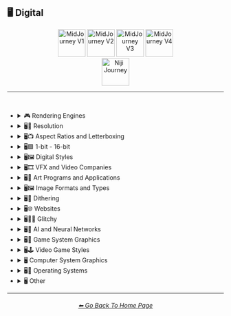 <h2>🖥 Digital</h2>

<div align="center">

[<img src="/Images/Repo_Parts/Buttons/Version_Buttons/button_version_V1_inactive.webp?raw=true" alt="MidJourney V1" height="64" />](/Pages/MJ_V1/Style_Pages/Sphere/Digital.md)
[<img src="/Images/Repo_Parts/Buttons/Version_Buttons/button_version_V2_inactive.webp?raw=true" alt="MidJourney V2" height="64" />](/Pages/MJ_V2/Style_Pages/Sphere/Digital.md)
[<img src="/Images/Repo_Parts/Buttons/Version_Buttons/button_version_V3_inactive.webp?raw=true" alt="MidJourney V3" height="64" />](/Pages/MJ_V3/Style_Pages/Just_The_Style/Digital.md)
[<img src="/Images/Repo_Parts/Buttons/Version_Buttons/button_version_V4_active.webp?raw=true" alt="MidJourney V4" height="64" />](/Pages/MJ_V4/Style_Pages/Just_The_Style/Digital.md)
<br>
[<img src="/Images/Repo_Parts/Buttons/Version_Buttons/button_version_niji_inactive_full.webp?raw=true" alt="Niji Journey" height="64" />](/Pages/Niji_Journey/Style_Pages/Digital.md)


</div>

<hr>
<br>


- <details><summary>🎮 Rendering Engines</summary><p><div align="center">

	| Rendering Engine |
	| :-: |
	| <img src="/Images/MJ_V4/V4_Alpha_3.5/Midjourney_Styles/Rendering_Engine.png?raw=true" width="256" /> |
	
	<br>

	| Octane | Cinema4D | C4D |
	| :-: | :-: | :-: |
	| <img src="/Images/MJ_V4/V4_Alpha_3.5/Midjourney_Styles/Octane.png?raw=true" width="256" /> | <img src="/Images/MJ_V4/V4_Alpha_3.5/Midjourney_Styles/Cinema4D.png?raw=true" width="256" /> | <img src="/Images/MJ_V4/V4_Alpha_3.5/Midjourney_Styles/C4D.png?raw=true" width="256" /> |
	
	<br>
	
	| Unreal Engine | Unity Engine |
	| :-: | :-: |
	| <img src="/Images/MJ_V4/V4_Alpha_3.5/Midjourney_Styles/Unreal_Engine.png?raw=true" width="256" /> | <img src="/Images/MJ_V4/V4_Alpha_3.5/Midjourney_Styles/Unity_Engine.png?raw=true" width="256" /> |
	
	<br>
	
	| Rendered in Houdini | Houdini-Render | Redshift Render |
	| :-: | :-: | :-: |
	| <img src="/Images/MJ_V4/V4_Alpha_3.5/Midjourney_Styles/Rendered_in_Houdini.png?raw=true" width="256" /> | <img src="/Images/MJ_V4/V4_Alpha_3.5/Midjourney_Styles/Houdini-Render.png?raw=true" width="256" /> | <img src="/Images/MJ_V4/V4_Alpha_3.5/Midjourney_Styles/Redshift_Render.png?raw=true" width="256" /> |

	<br>
	
	| Blender Render | Cycles Render | OptiX-Render |
	| :-: | :-: | :-: |
	| <img src="/Images/MJ_V4/V4_Alpha_3.5/Midjourney_Styles/Blender_Render.png?raw=true" width="256" /> | <img src="/Images/MJ_V4/V4_Alpha_3.5/Midjourney_Styles/Cycles_Render.png?raw=true" width="256" /> | <img src="/Images/MJ_V4/V4_Alpha_3.5/Midjourney_Styles/OptiX-Render.png?raw=true" width="256" /> |

	<br>
	
	| Povray | Vray | CryEngine |
	| :-: | :-: | :-: |
	| <img src="/Images/MJ_V4/V4_Alpha_3.5/Midjourney_Styles/Povray.png?raw=true" width="256" /> | <img src="/Images/MJ_V4/V4_Alpha_3.5/Midjourney_Styles/Vray.png?raw=true" width="256" /> | <img src="/Images/MJ_V4/V4_Alpha_3.5/Midjourney_Styles/CryEngine.png?raw=true" width="256" /> | 
	
	<br>
	
	| LuxCoreRender | Silicon Render |
	| :-: | :-: |
	| <img src="/Images/MJ_V4/V4_Alpha_3.5/Midjourney_Styles/LuxCoreRender.png?raw=true" width="256" /> | <img src="/Images/MJ_V4/V4_Alpha_3.5/Midjourney_Styles/Silicon_Render.png?raw=true" width="256" /> |

	<br>

	| MentalRay-Render | Raylectron |
	| :-: | :-: |
	| <img src="/Images/MJ_V4/V4_Alpha_3.5/Midjourney_Styles/MentalRay-Render.png?raw=true" width="256" /> | <img src="/Images/MJ_V4/V4_Alpha_3.5/Midjourney_Styles/Raylectron.png?raw=true" width="256" /> |

	<br>
	
	| Infini-D-Render | Zbrush | Sketchfab |
	| :-: | :-: | :-: |
	| <img src="/Images/MJ_V4/V4_Alpha_3.5/Midjourney_Styles/Infini-D-Render.png?raw=true" width="256" /> | <img src="/Images/MJ_V4/V4_Alpha_3.5/Midjourney_Styles/Zbrush.png?raw=true" width="256" /> | <img src="/Images/MJ_V4/V4_Alpha_3.5/Midjourney_Styles/Sketchfab.png?raw=true" width="256" /> |
	
	<br>
	
	| OpenGL | DirectX |
	| :-: | :-: |
	| <img src="/Images/MJ_V4/V4_Alpha_3.5/Midjourney_Styles/OpenGL.png?raw=true" width="256" /> | <img src="/Images/MJ_V4/V4_Alpha_3.5/Midjourney_Styles/DirectX.png?raw=true" width="256" /> |

	<br>
	
	| Autodesk 3ds Max | SketchUp | Terragen |
	| :-: | :-: | :-: |
	| <img src="/Images/MJ_V4/V4_Alpha_3.5/Midjourney_Styles/Autodesk_3ds_Max.png?raw=true" width="256" /> | <img src="/Images/MJ_V4/V4_Alpha_3.5/Midjourney_Styles/SketchUp.png?raw=true" width="256" /> | <img src="/Images/MJ_V4/V4_Alpha_3.5/Midjourney_Styles/Terragen.png?raw=true" width="256" /> |

	<br>
	
	| Arnold Render |
	| :-: |
	| <img src="/Images/MJ_V4/V4_Alpha_3.5/Midjourney_Styles/Arnold_Render.png?raw=true" width="256" /> |

  </div></p></details>


- <details><summary>🖥📐 Resolution</summary><p><div align="center">

	| 4k | 8k | 16k |
	| :-: | :-: | :-: |
	| <img src="/Images/MJ_V4/V4_Alpha_3.5/Midjourney_Styles/4k.png?raw=true" width="256" /> | <img src="/Images/MJ_V4/V4_Alpha_3.5/Midjourney_Styles/8k.png?raw=true" width="256" /> | <img src="/Images/MJ_V4/V4_Alpha_3.5/Midjourney_Styles/16k.png?raw=true" width="256" /> |
	
	<br>
	
	| 32k | Super-Resolution |
	| :-: | :-: |
	|  <img src="/Images/MJ_V4/V4_Alpha_3.5/Midjourney_Styles/32k.png?raw=true" width="256" />	| <img src="/Images/MJ_V4/V4_Alpha_3.5/Midjourney_Styles/Super-Resolution.png?raw=true" width="256" /> |
	
	<br>

	| UHD | Ultra-HD |
	| :-: | :-: |
	| <img src="/Images/MJ_V4/V4_Alpha_3.5/Midjourney_Styles/UHD.png?raw=true" width="256" /> | <img src="/Images/MJ_V4/V4_Alpha_3.5/Midjourney_Styles/Ultra-HD.png?raw=true" width="256" /> |

	<br>
	
	| HD | Full-HD |
	| :-: | :-: |
	| <img src="/Images/MJ_V4/V4_Alpha_3.5/Midjourney_Styles/HD.png?raw=true" width="256" /> | <img src="/Images/MJ_V4/V4_Alpha_3.5/Midjourney_Styles/Full-HD.png?raw=true" width="256" /> |

	<br>

	| 144p | 240p | 480p |
	| :-: | :-: | :-: |
	| <img src="/Images/MJ_V4/V4_Alpha_3.5/Midjourney_Styles/144p.png?raw=true" width="256" /> | <img src="/Images/MJ_V4/V4_Alpha_3.5/Midjourney_Styles/240p.png?raw=true" width="256" /> | <img src="/Images/MJ_V4/V4_Alpha_3.5/Midjourney_Styles/480p.png?raw=true" width="256" /> |

	<br>

	| 720p | 1080p |
	| :-: | :-: |
	| <img src="/Images/MJ_V4/V4_Alpha_3.5/Midjourney_Styles/720p.png?raw=true" width="256" /> | <img src="/Images/MJ_V4/V4_Alpha_3.5/Midjourney_Styles/1080p.png?raw=true" width="256" /> |

	</div></p></details>



- <details><summary>🖥📺 Aspect Ratios and Letterboxing</summary><p><div align="center">

	| Fullscreen | Widescreen | Anamorphic Widescreen |
	| :-: | :-: | :-: |
	| <img src="/Images/MJ_V4/V4_Alpha_3.5/Midjourney_Styles/Fullscreen.png?raw=true" width="256" /> | <img src="/Images/MJ_V4/V4_Alpha_3.5/Midjourney_Styles/Widescreen.png?raw=true" width="256" /> | <img src="/Images/MJ_V4/V4_Alpha_3.5/Midjourney_Styles/Anamorphic_Widescreen.png?raw=true" width="256" /> |

	| Pillarbox | Letterboxing | Windowbox |
	| :-: | :-: | :-: |
	| <img src="/Images/MJ_V4/V4_Alpha_3.5/Midjourney_Styles/Pillarbox.png?raw=true" width="256" /> | <img src="/Images/MJ_V4/V4_Alpha_3.5/Midjourney_Styles/Letterboxing.png?raw=true" width="256" /> | <img src="/Images/MJ_V4/V4_Alpha_3.5/Midjourney_Styles/Windowbox.png?raw=true" width="256" /> |

	</div></p></details>


- <details><summary>🖥🟩 1-bit - 16-bit</summary><p><div align="center">

	| 1-bit | 2-bit | 3-bit |
	| :-: | :-: | :-: |
	| <img src="/Images/MJ_V4/V4_Alpha_3.5/Midjourney_Styles/1-bit.png?raw=true" width="256" /> | <img src="/Images/MJ_V4/V4_Alpha_3.5/Midjourney_Styles/2-bit.png?raw=true" width="256" /> | <img src="/Images/MJ_V4/V4_Alpha_3.5/Midjourney_Styles/3-bit.png?raw=true" width="256" /> | 
	
	<br>
	
	| 4-bit | 4-bit RGB | 6-bit |
	| :-: | :-: | :-: |
	| <img src="/Images/MJ_V4/V4_Alpha_3.5/Midjourney_Styles/4-bit.png?raw=true" width="256" /> | <img src="/Images/MJ_V4/V4_Alpha_3.5/Midjourney_Styles/4-bit_RGB.png?raw=true" width="256" /> | <img src="/Images/MJ_V4/V4_Alpha_3.5/Midjourney_Styles/6-bit.png?raw=true" width="256" /> |
	
	<br>
	
	| 8-bit | 8-bit RGB |
	| :-: | :-: |
	| <img src="/Images/MJ_V4/V4_Alpha_3.5/Midjourney_Styles/8-bit.png?raw=true" width="256" /> | <img src="/Images/MJ_V4/V4_Alpha_3.5/Midjourney_Styles/8-bit_RGB.png?raw=true" width="256" /> |
	
	<br>
	
	| 12-bit | 12-bit RGB |
	| :-: | :-: |
	| <img src="/Images/MJ_V4/V4_Alpha_3.5/Midjourney_Styles/12-bit.png?raw=true" width="256" /> | <img src="/Images/MJ_V4/V4_Alpha_3.5/Midjourney_Styles/12-bit_RGB.png?raw=true" width="256" /> |

	<br>
	
	| 16-bit | 16-bit RGB |
	| :-: | :-: |
	| <img src="/Images/MJ_V4/V4_Alpha_3.5/Midjourney_Styles/16-bit.png?raw=true" width="256" /> | <img src="/Images/MJ_V4/V4_Alpha_3.5/Midjourney_Styles/16-bit_RGB.png?raw=true" width="256" /> |

	</div></p></details>


- <details><summary>🖥🖼 Digital Styles</summary><p><div align="center">

	| AR | VR | HQ |
	| :-: | :-: | :-: |
	| <img src="/Images/MJ_V4/V4_Alpha_3.5/Midjourney_Styles/AR.png?raw=true" width="256" /> | <img src="/Images/MJ_V4/V4_Alpha_3.5/Midjourney_Styles/VR.png?raw=true" width="256" /> | <img src="/Images/MJ_V4/V4_Alpha_3.5/Midjourney_Styles/HQ.png?raw=true" width="256" /> |

	<br>
	
    | Virtualcore | Technocore |
    | :-: | :-: |
    | <img src="/Images/MJ_V4/V4_Alpha_3.5/Midjourney_Styles/Virtualcore.png?raw=true" width="256" /> | <img src="/Images/MJ_V4/V4_Alpha_3.5/Midjourney_Styles/Technocore.png?raw=true" width="256" /> |

    <br>

    | Cyberspace | Cyberdelic |
    | :-: | :-: |
    | <img src="/Images/MJ_V4/V4_Alpha_3.5/Midjourney_Styles/Cyberspace.png?raw=true" width="256" /> | <img src="/Images/MJ_V4/V4_Alpha_3.5/Midjourney_Styles/Cyberdelic.png?raw=true" width="256" /> |

    <br>

	| Cyberprep | Cybernoir | Cybernetics |
	| :-: | :-: | :-: |
	| <img src="/Images/MJ_V4/V4_Alpha_3.5/Midjourney_Styles/Cyberprep.png?raw=true" width="256" /> | <img src="/Images/MJ_V4/V4_Alpha_3.5/Midjourney_Styles/Cybernoir.png?raw=true" width="256" /> | <img src="/Images/MJ_V4/V4_Alpha_3.5/Midjourney_Styles/Cybernetics.png?raw=true" width="256" /> |

	<br>

	| Hexatron | Trillwave |
	| :-: | :-: |
	| <img src="/Images/MJ_V4/V4_Alpha_3.5/Midjourney_Styles/Hexatron.png?raw=true" width="256" /> | <img src="/Images/MJ_V4/V4_Alpha_3.5/Midjourney_Styles/Trillwave.png?raw=true" width="256" /> |


	<br>

    | Analog | Analogpunk |
    | :-: | :-: |
    | <img src="/Images/MJ_V4/V4_Alpha_3.5/Midjourney_Styles/Analog.png?raw=true" width="256" /> | <img src="/Images/MJ_V4/V4_Alpha_3.5/Midjourney_Styles/Analogpunk.png?raw=true" width="256" /> |

    <br>

    | Digital | Digitalpunk |
    | :-: | :-: |
    | <img src="/Images/MJ_V4/V4_Alpha_3.5/Midjourney_Styles/Digital.png?raw=true" width="256" /> | <img src="/Images/MJ_V4/V4_Alpha_3.5/Midjourney_Styles/Digitalpunk.png?raw=true" width="256" /> |

    <br>

	| Cyber Minimalism | Frutiger Aero | Abstract Tech |
	| :-: | :-: | :-: |
	| <img src="/Images/MJ_V4/V4_Alpha_3.5/Midjourney_Styles/Cyber_Minimalism.png?raw=true" width="256" /> | <img src="/Images/MJ_V4/V4_Alpha_3.5/Midjourney_Styles/Frutiger_Aero.png?raw=true" width="256" /> | <img src="/Images/MJ_V4/V4_Alpha_3.5/Midjourney_Styles/Abstract_Tech.png?raw=true" width="256" /> |

	<br>

    | Emulated | Pixelscape |
    | :-: | :-: |
    | <img src="/Images/MJ_V4/V4_Alpha_3.5/Midjourney_Styles/Pixelscape.png?raw=true" width="256" /> | <img src="/Images/MJ_V4/V4_Alpha_3.5/Midjourney_Styles/Emulated.png?raw=true" width="256" /> |

	<br>

	| Memecore | Old Memecore |
	| :-: | :-: |
	| <img src="/Images/MJ_V4/V4_Alpha_3.5/Midjourney_Styles/Memecore.png?raw=true" width="256" /> | <img src="/Images/MJ_V4/V4_Alpha_3.5/Midjourney_Styles/Old_Memecore.png?raw=true" width="256" /> |

	<br>

	| Old Web |
	| :-: |
	| <img src="/Images/MJ_V4/V4_Alpha_3.5/Midjourney_Styles/Old_Web.png?raw=true" width="256" /> |

	<br>
	
	| Algorithmic |
	| :-: |
	| <img src="/Images/MJ_V4/V4_Alpha_3.5/Midjourney_Styles/Algorithmic.png?raw=true" width="256" /> |

  </div></p></details>
 


- <details><summary>🖥🎞 VFX and Video Companies</summary><p><div align="center">

	| Disney | Pixar | Dreamworks |
    | :-: | :-: | :-: |
    | <img src="/Images/MJ_V4/V4_Alpha_3.5/Midjourney_Styles/Disney.png?raw=true" width="256" /> | <img src="/Images/MJ_V4/V4_Alpha_3.5/Midjourney_Styles/Pixar.png?raw=true" width="256" /> | <img src="/Images/MJ_V4/V4_Alpha_3.5/Midjourney_Styles/Dreamworks.png?raw=true" width="256" /> |

    | IMAX | Imageworks | Framestore |
    | :-: | :-: | :-: |
    | <img src="/Images/MJ_V4/V4_Alpha_3.5/Midjourney_Styles/IMAX.png?raw=true" width="256" /> | <img src="/Images/MJ_V4/V4_Alpha_3.5/Midjourney_Styles/Imageworks.png?raw=true" width="256" /> | <img src="/Images/MJ_V4/V4_Alpha_3.5/Midjourney_Styles/Framestore.png?raw=true" width="256" /> |

    | Pixomondo | Luma Pictures | Criterion Collection |
    | :-: | :-: | :-: |
    | <img src="/Images/MJ_V4/V4_Alpha_3.5/Midjourney_Styles/Pixomondo.png?raw=true" width="256" /> | <img src="/Images/MJ_V4/V4_Alpha_3.5/Midjourney_Styles/Luma_Pictures.png?raw=true" width="256" /> | <img src="/Images/MJ_V4/V4_Alpha_3.5/Midjourney_Styles/Criterion_Collection.png?raw=true" width="256" /> |

  </div></p></details>



- <details><summary>🖥🎨 Art Programs and Applications</summary><p><div align="center">

	| Program | App | Application |
	| :-: | :-: | :-: |
	| <img src="/Images/MJ_V4/V4_Alpha_3.5/Midjourney_Styles/Program.png?raw=true" width="256" /> | <img src="/Images/MJ_V4/V4_Alpha_3.5/Midjourney_Styles/App.png?raw=true" width="256" /> | <img src="/Images/MJ_V4/V4_Alpha_3.5/Midjourney_Styles/Application.png?raw=true" width="256" /> |
	
	<br>

	| Microsoft Paint | MSPaint | Drawn in Kid Pix |
	| :-: | :-: | :-: |
	| <img src="/Images/MJ_V4/V4_Alpha_3.5/Midjourney_Styles/Microsoft_Paint.png?raw=true" width="256" /> | <img src="/Images/MJ_V4/V4_Alpha_3.5/Midjourney_Styles/MSPaint.png?raw=true" width="256" /> | <img src="/Images/MJ_V4/V4_Alpha_3.5/Midjourney_Styles/Drawn_in_Kid_Pix.png?raw=true" width="256" /> |
	
	<br>
	
	| Photoshop | Adobe Lightroom | Drawn in Illustrator |
	| :-: | :-: | :-: |
	| <img src="/Images/MJ_V4/V4_Alpha_3.5/Midjourney_Styles/Photoshop.png?raw=true" width="256" /> | <img src="/Images/MJ_V4/V4_Alpha_3.5/Midjourney_Styles/Adobe_Lightroom.png?raw=true" width="256" /> | <img src="/Images/MJ_V4/V4_Alpha_3.5/Midjourney_Styles/Drawn_in_Illustrator.png?raw=true" width="256" /> |

	<br>

	| Adobe Premier | After Effects |
	| :-: | :-: |
	| <img src="/Images/MJ_V4/V4_Alpha_3.5/Midjourney_Styles/Adobe_Premier.png?raw=true" width="256" /> | <img src="/Images/MJ_V4/V4_Alpha_3.5/Midjourney_Styles/After_Effects.png?raw=true" width="256" /> |

	<br>

    | Adobe Flash | Shockwave Flashplayer |
    | :-: | :-: |
    | <img src="/Images/MJ_V4/V4_Alpha_3.5/Midjourney_Styles/Adobe_Flash.png?raw=true" width="256" /> | <img src="/Images/MJ_V4/V4_Alpha_3.5/Midjourney_Styles/Shockwave_Flashplayer.png?raw=true" width="256" /> |

	<br>

	| Drawn in Paint.NET | Drawn in GIMP | Drawn in Photo-Paint-X5 |
    | :-: | :-: | :-: |
    | <img src="/Images/MJ_V4/V4_Alpha_3.5/Midjourney_Styles/Drawn_in_Paint.NET.png?raw=true" width="256" /> | <img src="/Images/MJ_V4/V4_Alpha_3.5/Midjourney_Styles/Drawn_in_GIMP.png?raw=true" width="256" /> | <img src="/Images/MJ_V4/V4_Alpha_3.5/Midjourney_Styles/Drawn_in_Photo-Paint-X5.png?raw=true" width="256" /> |

	<br>

	| Drawn in Aseprite | Drawn in Pyxel Edit |
    | :-: | :-: |
    | <img src="/Images/MJ_V4/V4_Alpha_3.5/Midjourney_Styles/Drawn_in_Aseprite.png?raw=true" width="256" /> | <img src="/Images/MJ_V4/V4_Alpha_3.5/Midjourney_Styles/Drawn_in_Pyxel_Edit.png?raw=true" width="256" /> |

  </div></p></details>



- <details><summary>🖥🖼 Image Formats and Types</summary><p><div align="center">

	| Graphic | Graphics |
	| :-: | :-: |
	| <img src="/Images/MJ_V4/V4_Alpha_3.5/Midjourney_Styles/Graphic.png?raw=true" width="256" /> | <img src="/Images/MJ_V4/V4_Alpha_3.5/Midjourney_Styles/Graphics.png?raw=true" width="256" /> |
	
	<br>
	
	| Picture | Image |
	| :-: | :-: |
	| <img src="/Images/MJ_V4/V4_Alpha_3.5/Midjourney_Styles/Picture.png?raw=true" width="256" /> | <img src="/Images/MJ_V4/V4_Alpha_3.5/Midjourney_Styles/Image.png?raw=true" width="256" /> |
	
	<br>

	| Raster | Vector Graphics |
	| :-: | :-: |
	| <img src="/Images/MJ_V4/V4_Alpha_3.5/Midjourney_Styles/Raster.png?raw=true" width="256" /> | <img src="/Images/MJ_V4/V4_Alpha_3.5/Midjourney_Styles/Vector_Graphics.png?raw=true" width="256" /> |
	
	<br>
	
	| Bitmap | Jpeg | Icon |
	| :-: | :-: | :-: |
	| <img src="/Images/MJ_V4/V4_Alpha_3.5/Midjourney_Styles/Bitmap.png?raw=true" width="256" /> | <img src="/Images/MJ_V4/V4_Alpha_3.5/Midjourney_Styles/Jpeg.png?raw=true" width="256" /> | <img src="/Images/MJ_V4/V4_Alpha_3.5/Midjourney_Styles/Icon.png?raw=true" width="256" /> |
	
	<br>

	| Animated GIF | Video |
	| :-: | :-: |
	| <img src="/Images/MJ_V4/V4_Alpha_3.5/Midjourney_Styles/Animated_GIF.png?raw=true" width="256" /> | <img src="/Images/MJ_V4/V4_Alpha_3.5/Midjourney_Styles/Video.png?raw=true" width="256" /> |

	<br>

	| Render | Rendered | Rendering |
	| :-: | :-: | :-: |
	| <img src="/Images/MJ_V4/V4_Alpha_3.5/Midjourney_Styles/Render.png?raw=true" width="256" /> | <img src="/Images/MJ_V4/V4_Alpha_3.5/Midjourney_Styles/Rendered.png?raw=true" width="256" /> | <img src="/Images/MJ_V4/V4_Alpha_3.5/Midjourney_Styles/Rendering.png?raw=true" width="256" /> |

	<br>

	| 3D Model | 3D Render | Precision Rendering |
	| :-: | :-: | :-: |
	| <img src="/Images/MJ_V4/V4_Alpha_3.5/Midjourney_Styles/3D_Model.png?raw=true" width="256" /> | <img src="/Images/MJ_V4/V4_Alpha_3.5/Midjourney_Styles/3D_Render.png?raw=true" width="256" /> | <img src="/Images/MJ_V4/V4_Alpha_3.5/Midjourney_Styles/Precision_Rendering.png?raw=true" width="256" /> |
	
	<br>
	
	| Wiremap | Lowpoly | Low Poly |
	| :-: | :-: | :-: |
	| <img src="/Images/MJ_V4/V4_Alpha_3.5/Midjourney_Styles/Wiremap.png?raw=true" width="256" /> | <img src="/Images/MJ_V4/V4_Alpha_3.5/Midjourney_Styles/Lowpoly.png?raw=true" width="256" /> | <img src="/Images/MJ_V4/V4_Alpha_3.5/Midjourney_Styles/Low_Poly.png?raw=true" width="256" /> |

	<br>

	| Pre-Rendered Graphics | Physically Based Rendering |
    | :-: | :-: |
    | <img src="/Images/MJ_V4/V4_Alpha_3.5/Midjourney_Styles/Pre-Rendered_Graphics.png?raw=true" width="256" /> | <img src="/Images/MJ_V4/V4_Alpha_3.5/Midjourney_Styles/Physically_Based_Rendering.png?raw=true" width="256" /> |

    <br>
	
	| Holographic | Holography |
	| :-: | :-: |
	| <img src="/Images/MJ_V4/V4_Alpha_3.5/Midjourney_Styles/Holographic.png?raw=true" width="256" /> | <img src="/Images/MJ_V4/V4_Alpha_3.5/Midjourney_Styles/Holography.png?raw=true" width="256" /> |
	
	<br>
	
	| Texture | Seamless Texture |
	| :-: | :-: |
	| <img src="/Images/MJ_V4/V4_Alpha_3.5/Midjourney_Styles/Texture.png?raw=true" width="256" /> | <img src="/Images/MJ_V4/V4_Alpha_3.5/Midjourney_Styles/Seamless_Texture.png?raw=true" width="256" /> |
	
	<br>

	| Digital Art | Pixel Art | Voxel Art |
	| :-: | :-: | :-: |
	| <img src="/Images/MJ_V4/V4_Alpha_3.5/Midjourney_Styles/Digital_Art.png?raw=true" width="256" /> | <img src="/Images/MJ_V4/V4_Alpha_3.5/Midjourney_Styles/Pixel_Art.png?raw=true" width="256" /> | <img src="/Images/MJ_V4/V4_Alpha_3.5/Midjourney_Styles/Voxel_Art.png?raw=true" width="256" /> | 
	
	<br>

	| Pixel-Perfect | ASCII | Tilemap |
	| :-: | :-: | :-: |
	| <img src="/Images/MJ_V4/V4_Alpha_3.5/Midjourney_Styles/Pixel-Perfect.png?raw=true" width="256" /> | <img src="/Images/MJ_V4/V4_Alpha_3.5/Midjourney_Styles/ASCII.png?raw=true" width="256" /> | <img src="/Images/MJ_V4/V4_Alpha_3.5/Midjourney_Styles/Tilemap.png?raw=true" width="256" /> |
	
	<br>
	
	| Meme | NFT | Clip Art |
	| :-: | :-: | :-: |
	| <img src="/Images/MJ_V4/V4_Alpha_3.5/Midjourney_Styles/Meme.png?raw=true" width="256" /> | <img src="/Images/MJ_V4/V4_Alpha_3.5/Midjourney_Styles/NFT.png?raw=true" width="256" /> | <img src="/Images/MJ_V4/V4_Alpha_3.5/Midjourney_Styles/Clip_Art.png?raw=true" width="256" /> |
	
	<br>
	
	| Photomontage | Stock Photo | Wallpaper |
	| :-: | :-: | :-: |
	| <img src="/Images/MJ_V4/V4_Alpha_3.5/Midjourney_Styles/Photomontage.png?raw=true" width="256" /> | <img src="/Images/MJ_V4/V4_Alpha_3.5/Midjourney_Styles/Stock_Photo.png?raw=true" width="256" /> | <img src="/Images/MJ_V4/V4_Alpha_3.5/Midjourney_Styles/Wallpaper.png?raw=true" width="256" /> |

	<br>

	| Procedural Texture | Algorithmic Art | Character Design |
	| :-: | :-: | :-: |
	| <img src="/Images/MJ_V4/V4_Alpha_3.5/Midjourney_Styles/Procedural_Texture.png?raw=true" width="256" /> | <img src="/Images/MJ_V4/V4_Alpha_3.5/Midjourney_Styles/Algorithmic_Art.png?raw=true" width="256" /> | <img src="/Images/MJ_V4/V4_Alpha_3.5/Midjourney_Styles/Character_Design.png?raw=true" width="256" /> |

	<br>
	
	| Creative Commons Attribution |
	| :-: |
	| <img src="/Images/MJ_V4/V4_Alpha_3.5/Midjourney_Styles/Creative_Commons_Attribution.png?raw=true" width="256" /> |

  </div></p></details>



- <details><summary>🖥🏁 Dithering</summary><p><div align="center">

	| Dither | Dithering |
	| :-: | :-: |
	| <img src="/Images/MJ_V4/V4_Alpha_3.5/Midjourney_Styles/Dither.png?raw=true" width="256" /> | <img src="/Images/MJ_V4/V4_Alpha_3.5/Midjourney_Styles/Dithering.png?raw=true" width="256" /> |
	
	<br>

	| Floyd–Steinberg Dithering | Bayer-Matrix Dithering |
	| :-: | :-: |
	| <img src="/Images/MJ_V4/V4_Alpha_3.5/Midjourney_Styles/FloydSteinberg_Dithering.png?raw=true" width="256" /> | <img src="/Images/MJ_V4/V4_Alpha_3.5/Midjourney_Styles/Bayer-Matrix_Dithering.png?raw=true" width="256" /> |

	<br>

	| 2x2-Bayer-Matrix Dithering | 4x4-Bayer-Matrix Dithering | 8x8-Bayer-Matrix Dithering |
	| :-: | :-: | :-: |
	| <img src="/Images/MJ_V4/V4_Alpha_3.5/Midjourney_Styles/2x2-Bayer-Matrix_Dithering.png?raw=true" width="256" /> | <img src="/Images/MJ_V4/V4_Alpha_3.5/Midjourney_Styles/4x4-Bayer-Matrix_Dithering.png?raw=true" width="256" /> | <img src="/Images/MJ_V4/V4_Alpha_3.5/Midjourney_Styles/8x8-Bayer-Matrix_Dithering.png?raw=true" width="256" /> |

	<br>

	| Burkes Dithering | Stucki Dithering | Atkinson Dithering |
	| :-: | :-: | :-: |
	| <img src="/Images/MJ_V4/V4_Alpha_3.5/Midjourney_Styles/Burkes_Dithering.png?raw=true" width="256" /> | <img src="/Images/MJ_V4/V4_Alpha_3.5/Midjourney_Styles/Stucki_Dithering.png?raw=true" width="256" /> | <img src="/Images/MJ_V4/V4_Alpha_3.5/Midjourney_Styles/Atkinson_Dithering.png?raw=true" width="256" /> |

	<br>

	| Jarvis-Judice-Ninke Dithering | Sierra Dithering | Gradient-Based Error-Diffusion Dithering |
	| :-: | :-: | :-: |
	| <img src="/Images/MJ_V4/V4_Alpha_3.5/Midjourney_Styles/Jarvis-Judice-Ninke_Dithering.png?raw=true" width="256" /> | <img src="/Images/MJ_V4/V4_Alpha_3.5/Midjourney_Styles/Sierra_Dithering.png?raw=true" width="256" /> | <img src="/Images/MJ_V4/V4_Alpha_3.5/Midjourney_Styles/Gradient-Based_Error-Diffusion_Dithering.png?raw=true" width="256" /> |

  </div></p></details>



- <details><summary>🖥🌐 Websites</summary><p><div align="center">

	| Website | Webbrutalism | Geocities |
	| :-: | :-: | :-: |
	| <img src="/Images/MJ_V4/V4_Alpha_3.5/Midjourney_Styles/Website.png?raw=true" width="256" /> | <img src="/Images/MJ_V4/V4_Alpha_3.5/Midjourney_Styles/Webbrutalism.png?raw=true" width="256" /> | <img src="/Images/MJ_V4/V4_Alpha_3.5/Midjourney_Styles/Geocities.png?raw=true" width="256" /> |
	
	<br>

	| Artstation | Trending on Artstation | Polycount |
	| :-: | :-: | :-: |
	| <img src="/Images/MJ_V4/V4_Alpha_3.5/Midjourney_Styles/Artstation.png?raw=true" width="256" /> | <img src="/Images/MJ_V4/V4_Alpha_3.5/Midjourney_Styles/Trending_on_Artstation.png?raw=true" width="256" /> | <img src="/Images/MJ_V4/V4_Alpha_3.5/Midjourney_Styles/Polycount.png?raw=true" width="256" /> |
	
	<br>

	| DeviantArt | Flickr | Behance |
	| :-: | :-: | :-: |
	| <img src="/Images/MJ_V4/V4_Alpha_3.5/Midjourney_Styles/DeviantArt.png?raw=true" width="256" /> | <img src="/Images/MJ_V4/V4_Alpha_3.5/Midjourney_Styles/Flickr.png?raw=true" width="256" />  | <img src="/Images/MJ_V4/V4_Alpha_3.5/Midjourney_Styles/Behance.png?raw=true" width="256" /> |

	<br>
	
	| Social Media |
	| :-: |
	| <img src="/Images/MJ_V4/V4_Alpha_3.5/Midjourney_Styles/Social_Media.png?raw=true" width="256" /> |

	<br>

	| Art on Instagram | Instagram-Art | Artstation-Art |
	| :-: | :-: | :-: |
	| <img src="/Images/MJ_V4/V4_Alpha_3.5/Midjourney_Styles/Art_on_Instagram.png?raw=true" width="256" /> | <img src="/Images/MJ_V4/V4_Alpha_3.5/Midjourney_Styles/Instagram-Art.png?raw=true" width="256" /> | <img src="/Images/MJ_V4/V4_Alpha_3.5/Midjourney_Styles/Artstation-Art.png?raw=true" width="256" /> |
	
	<br>
	
	| CGSociety | Pixiv | Unsplash |
	| :-: | :-: | :-: |
	| <img src="/Images/MJ_V4/V4_Alpha_3.5/Midjourney_Styles/CGSociety.png?raw=true" width="256" /> | <img src="/Images/MJ_V4/V4_Alpha_3.5/Midjourney_Styles/Pixiv.png?raw=true" width="256" /> | <img src="/Images/MJ_V4/V4_Alpha_3.5/Midjourney_Styles/Unsplash.png?raw=true" width="256" /> |

	<br>
	
	| Google Maps |
	| :-: |
	| <img src="/Images/MJ_V4/V4_Alpha_3.5/Midjourney_Styles/Google_Maps.png?raw=true" width="256" /> |

  </div></p></details>


- <details><summary>🖥👩‍💻 Glitchy</summary><p><div align="center">

	| Glitchcore | Matrix |
	| :-: | :-: |
	| <img src="/Images/MJ_V4/V4_Alpha_3.5/Midjourney_Styles/Glitchcore.png?raw=true" width="256" /> | <img src="/Images/MJ_V4/V4_Alpha_3.5/Midjourney_Styles/Matrix.png?raw=true" width="256" /> |

	<br>
	
	| Glitchy | Glitching |
	| :-: | :-: |
	| <img src="/Images/MJ_V4/V4_Alpha_3.5/Midjourney_Styles/Glitchy.png?raw=true" width="256" /> | <img src="/Images/MJ_V4/V4_Alpha_3.5/Midjourney_Styles/Glitching.png?raw=true" width="256" /> |
	
	<br>
	
	| Data Moshing | Datamoshing | Databending |
	| :-: | :-: | :-: |
	| <img src="/Images/MJ_V4/V4_Alpha_3.5/Midjourney_Styles/Data_Moshing.png?raw=true" width="256" /> | <img src="/Images/MJ_V4/V4_Alpha_3.5/Midjourney_Styles/Datamoshing.png?raw=true" width="256" /> | <img src="/Images/MJ_V4/V4_Alpha_3.5/Midjourney_Styles/Databending.png?raw=true" width="256" /> |
	
	<br>
	
	| Data Manipulation | Artifacting | Fuzzing |
	| :-: | :-: | :-: |
	| <img src="/Images/MJ_V4/V4_Alpha_3.5/Midjourney_Styles/Data_Manipulation.png?raw=true" width="256" /> | <img src="/Images/MJ_V4/V4_Alpha_3.5/Midjourney_Styles/Artifacting.png?raw=true" width="256" /> | <img src="/Images/MJ_V4/V4_Alpha_3.5/Midjourney_Styles/Fuzzing.png?raw=true" width="256" /> |

  </div></p></details>


- <details><summary>🖥🧠 AI and Neural Networks</summary><p><div align="center">

	| AI | Neural Network |
	| :-: | :-: |
	| <img src="/Images/MJ_V4/V4_Alpha_3.5/Midjourney_Styles/AI.png?raw=true" width="256" /> | <img src="/Images/MJ_V4/V4_Alpha_3.5/Midjourney_Styles/Neural_Network.png?raw=true" width="256" /> |
	
	<br>

	| AI Generated | Neural Art | Neural Style Transfer |
	| :-: | :-: | :-: |
	| <img src="/Images/MJ_V4/V4_Alpha_3.5/Midjourney_Styles/AI_Generated.png?raw=true" width="256" /> | <img src="/Images/MJ_V4/V4_Alpha_3.5/Midjourney_Styles/Neural_Art.png?raw=true" width="256" /> | <img src="/Images/MJ_V4/V4_Alpha_3.5/Midjourney_Styles/Neural_Style_Transfer.png?raw=true" width="256" /> |

	<br>

	| Deep Dream |
	| :-: |
	| <img src="/Images/MJ_V4/V4_Alpha_3.5/Midjourney_Styles/Deep_Dream.png?raw=true" width="256" /> |
	
	<br>

	| Generated by Midjourney | Generated by Dall-e | Generated by Dall-e2 |
    | :-: | :-: | :-: |
    | <img src="/Images/MJ_V4/V4_Alpha_3.5/Midjourney_Styles/Generated_by_Midjourney.png?raw=true" width="256" /> | <img src="/Images/MJ_V4/V4_Alpha_3.5/Midjourney_Styles/Generated_by_Dall-e.png?raw=true" width="256" /> | <img src="/Images/MJ_V4/V4_Alpha_3.5/Midjourney_Styles/Generated_by_Dall-e2.png?raw=true" width="256" /> |

    <br>

    | Convolutional Features | Image Segmentation |
    | :-: | :-: |
    | <img src="/Images/MJ_V4/V4_Alpha_3.5/Midjourney_Styles/Convolutional_Features.png?raw=true" width="256" /> | <img src="/Images/MJ_V4/V4_Alpha_3.5/Midjourney_Styles/Image_Segmentation.png?raw=true" width="256" /> |

  </div></p></details>



- <details><summary>🖥👾 Game System Graphics</summary><p><div align="center">

	| Atari Graphics |
	| :-: |
	| <img src="/Images/MJ_V4/V4_Alpha_3.5/Midjourney_Styles/Atari_Graphics.png?raw=true" width="256" /> |

	<br>

	| Atari 2600 | Atari 2600 Palette |
	| :-: | :-: |
	| <img src="/Images/MJ_V4/V4_Alpha_3.5/Midjourney_Styles/Atari_2600.png?raw=true" width="256" /> | <img src="/Images/MJ_V4/V4_Alpha_3.5/Midjourney_Styles/Atari_2600_Palette.png?raw=true" width="256" /> |

	<br>

	| Atari ST | Atari ST Palette |
	| :-: | :-: |
	| <img src="/Images/MJ_V4/V4_Alpha_3.5/Midjourney_Styles/Atari_ST.png?raw=true" width="256" /> | <img src="/Images/MJ_V4/V4_Alpha_3.5/Midjourney_Styles/Atari_ST_Palette.png?raw=true" width="256" /> |

	<br>

	| PS1 Graphics |
	| :-: |
	| <img src="/Images/MJ_V4/V4_Alpha_3.5/Midjourney_Styles/PS1_Graphics.png?raw=true" width="256" /> |

	<br>

	| PS2 Graphics | PS3 Graphics |
	| :-: | :-: |
	| <img src="/Images/MJ_V4/V4_Alpha_3.5/Midjourney_Styles/PS2_Graphics.png?raw=true" width="256" /> | <img src="/Images/MJ_V4/V4_Alpha_3.5/Midjourney_Styles/PS3_Graphics.png?raw=true" width="256" /> |

	<br>

	| PS4 Graphics | PS5 Graphics |
	| :-: | :-: |
	| <img src="/Images/MJ_V4/V4_Alpha_3.5/Midjourney_Styles/PS4_Graphics.png?raw=true" width="256" /> | <img src="/Images/MJ_V4/V4_Alpha_3.5/Midjourney_Styles/PS5_Graphics.png?raw=true" width="256" /> |

	<br>

	| PSP Graphics | PS Vita Graphics |
	| :-: | :-: |
	| <img src="/Images/MJ_V4/V4_Alpha_3.5/Midjourney_Styles/PSP_Graphics.png?raw=true" width="256" /> | <img src="/Images/MJ_V4/V4_Alpha_3.5/Midjourney_Styles/PS_Vita_Graphics.png?raw=true" width="256" /> |

	<br>

	| Xbox Graphics | Xbox 360 Graphics |
	| :-: | :-: |
	| <img src="/Images/MJ_V4/V4_Alpha_3.5/Midjourney_Styles/Xbox_Graphics.png?raw=true" width="256" /> | <img src="/Images/MJ_V4/V4_Alpha_3.5/Midjourney_Styles/Xbox_360_Graphics.png?raw=true" width="256" /> |

	<br>

	| Xbox One Graphics | Xbox One X Graphics |
	| :-: | :-: |
	| <img src="/Images/MJ_V4/V4_Alpha_3.5/Midjourney_Styles/Xbox_One_Graphics.png?raw=true" width="256" /> | <img src="/Images/MJ_V4/V4_Alpha_3.5/Midjourney_Styles/Xbox_One_X_Graphics.png?raw=true" width="256" /> |

	<br>

	| NES | NES Palette |
	| :-: | :-: |
	| <img src="/Images/MJ_V4/V4_Alpha_3.5/Midjourney_Styles/NES.png?raw=true" width="256" /> | <img src="/Images/MJ_V4/V4_Alpha_3.5/Midjourney_Styles/NES_Palette.png?raw=true" width="256" /> |

	<br>

	| SNES | SNES Palette |
	| :-: | :-: |
	| <img src="/Images/MJ_V4/V4_Alpha_3.5/Midjourney_Styles/SNES.png?raw=true" width="256" /> | <img src="/Images/MJ_V4/V4_Alpha_3.5/Midjourney_Styles/SNES_Palette.png?raw=true" width="256" /> |

	<br>

	| Nintendo 64 Graphics | GameCube Graphics |
	| :-: | :-: |
	| <img src="/Images/MJ_V4/V4_Alpha_3.5/Midjourney_Styles/Nintendo_64_Graphics.png?raw=true" width="256" /> | <img src="/Images/MJ_V4/V4_Alpha_3.5/Midjourney_Styles/GameCube_Graphics.png?raw=true" width="256" /> |

	<br>

	| Wii Graphics | Wii U Graphics |
	| :-: | :-: |
	| <img src="/Images/MJ_V4/V4_Alpha_3.5/Midjourney_Styles/Wii_Graphics.png?raw=true" width="256" /> | <img src="/Images/MJ_V4/V4_Alpha_3.5/Midjourney_Styles/Wii_U_Graphics.png?raw=true" width="256" /> |
	
	<br>

	| Nintendo Switch Graphics |
	| :-: |
	| <img src="/Images/MJ_V4/V4_Alpha_3.5/Midjourney_Styles/Nintendo_Switch_Graphics.png?raw=true" width="256" /> |

	<br>

	| Game Boy | Game Boy Palette | Gameboy Graphics |
	| :-: | :-: | :-: |
	| <img src="/Images/MJ_V4/V4_Alpha_3.5/Midjourney_Styles/Game_Boy.png?raw=true" width="256" /> | <img src="/Images/MJ_V4/V4_Alpha_3.5/Midjourney_Styles/Game_Boy_Palette.png?raw=true" width="256" /> | <img src="/Images/MJ_V4/V4_Alpha_3.5/Midjourney_Styles/Gameboy_Graphics.png?raw=true" width="256" /> |

	<br>

	| Game Boy Color | Game Boy Color Palette |
	| :-: | :-: |
	| <img src="/Images/MJ_V4/V4_Alpha_3.5/Midjourney_Styles/Game_Boy_Color.png?raw=true" width="256" /> | <img src="/Images/MJ_V4/V4_Alpha_3.5/Midjourney_Styles/Game_Boy_Color_Palette.png?raw=true" width="256" /> |

	<br>

	| Game Boy Advance | Game Boy Advance Palette |
	| :-: | :-: |
	| <img src="/Images/MJ_V4/V4_Alpha_3.5/Midjourney_Styles/Game_Boy_Advance.png?raw=true" width="256" /> | <img src="/Images/MJ_V4/V4_Alpha_3.5/Midjourney_Styles/Game_Boy_Advance_Palette.png?raw=true" width="256" /> |

	<br>

	| Nintendo DS Graphics | Nintendo 3DS Graphics |
	| :-: | :-: |
	| <img src="/Images/MJ_V4/V4_Alpha_3.5/Midjourney_Styles/Nintendo_DS_Graphics.png?raw=true" width="256" /> | <img src="/Images/MJ_V4/V4_Alpha_3.5/Midjourney_Styles/Nintendo_3DS_Graphics.png?raw=true" width="256" /> |

  </div></p></details>


- <details><summary>🖥🕹 Video Game Styles</summary><p><div align="center">

	| Game | Video Game | Flash Game |
	| :-: | :-: | :-: |
    | <img src="/Images/MJ_V4/V4_Alpha_3.5/Midjourney_Styles/Game.png?raw=true" width="256" /> | <img src="/Images/MJ_V4/V4_Alpha_3.5/Midjourney_Styles/Video_Game.png?raw=true" width="256" /> | <img src="/Images/MJ_V4/V4_Alpha_3.5/Midjourney_Styles/Flash_Game.png?raw=true" width="256" /> |

    <br>

    | HD Mod |
    | :-: |
    | <img src="/Images/MJ_V4/V4_Alpha_3.5/Midjourney_Styles/HD_Mod.png?raw=true" width="256" /> |

    <br>

	| Gamercore | Nintencore | Nintendo |
    | :-: | :-: | :-: |
    | <img src="/Images/MJ_V4/V4_Alpha_3.5/Midjourney_Styles/Gamercore.png?raw=true" width="256" /> | <img src="/Images/MJ_V4/V4_Alpha_3.5/Midjourney_Styles/Nintencore.png?raw=true" width="256" /> | <img src="/Images/MJ_V4/V4_Alpha_3.5/Midjourney_Styles/Nintendo.png?raw=true" width="256" /> |

    <br>

    | Tetris | Tetris Style |
    | :-: | :-: |
    | <img src="/Images/MJ_V4/V4_Alpha_3.5/Midjourney_Styles/Tetris.png?raw=true" width="256" /> |  <img src="/Images/MJ_V4/V4_Alpha_3.5/Midjourney_Styles/Tetris_Style.png?raw=true" width="256" /> |

    <br>

    | Pacman | Pac-Man Style |
    | :-: | :-: |
    | <img src="/Images/MJ_V4/V4_Alpha_3.5/Midjourney_Styles/Pacman.png?raw=true" width="256" /> |  <img src="/Images/MJ_V4/V4_Alpha_3.5/Midjourney_Styles/Pac-Man_Style.png?raw=true" width="256" /> |

    <br>

    | Minecraft | Minecraft Style |
    | :-: | :-: |
    | <img src="/Images/MJ_V4/V4_Alpha_3.5/Midjourney_Styles/Minecraft.png?raw=true" width="256" /> |  <img src="/Images/MJ_V4/V4_Alpha_3.5/Midjourney_Styles/Minecraft_Style.png?raw=true" width="256" /> |

    <br>

    | Terraria | Terraria Style |
    | :-: | :-: |
    | <img src="/Images/MJ_V4/V4_Alpha_3.5/Midjourney_Styles/Terraria.png?raw=true" width="256" /> |  <img src="/Images/MJ_V4/V4_Alpha_3.5/Midjourney_Styles/Terraria_Style.png?raw=true" width="256" /> |

    <br>

	| Roblox |
	| :-: |
	| <img src="/Images/MJ_V4/V4_Alpha_3.5/Midjourney_Styles/Roblox.png?raw=true" width="256" /> |

	<br>
	
	| No Mans Sky |
	| :-: |
	| <img src="/Images/MJ_V4/V4_Alpha_3.5/Midjourney_Styles/No_Mans_Sky.png?raw=true" width="256" /> |

	<br>
	
	| Farmville |
	| :-: |
	| <img src="/Images/MJ_V4/V4_Alpha_3.5/Midjourney_Styles/Farmville.png?raw=true" width="256" /> |
	
	<br>
	
	| Guitar Hero |
	| :-: |
	| <img src="/Images/MJ_V4/V4_Alpha_3.5/Midjourney_Styles/Guitar_Hero.png?raw=true" width="256" /> |

	<br>

    | Fallout | Fallout 4 Style |
    | :-: | :-: |
    | <img src="/Images/MJ_V4/V4_Alpha_3.5/Midjourney_Styles/Fallout.png?raw=true" width="256" /> |  <img src="/Images/MJ_V4/V4_Alpha_3.5/Midjourney_Styles/Fallout_4_Style.png?raw=true" width="256" /> |

    <br>

    | Skyrim | Skyrim Style | Morrowind Style |
    | :-: | :-: | :-: |
    | <img src="/Images/MJ_V4/V4_Alpha_3.5/Midjourney_Styles/Skyrim.png?raw=true" width="256" /> |  <img src="/Images/MJ_V4/V4_Alpha_3.5/Midjourney_Styles/Skyrim_Style.png?raw=true" width="256" /> | <img src="/Images/MJ_V4/V4_Alpha_3.5/Midjourney_Styles/Morrowind_Style.png?raw=true" width="256" /> |

    <br>

    | Stardew Valley Style | Sid Meiers Civilization Style |
    | :-: | :-: |
    | <img src="/Images/MJ_V4/V4_Alpha_3.5/Midjourney_Styles/Stardew_Valley_Style.png?raw=true" width="256" /> | <img src="/Images/MJ_V4/V4_Alpha_3.5/Midjourney_Styles/Sid_Meiers_Civilization_Style.png?raw=true" width="256" /> |

    <br>

    | Super Mario Style | Pokemon Style |
    | :-: | :-: |
    | <img src="/Images/MJ_V4/V4_Alpha_3.5/Midjourney_Styles/Super_Mario_Style.png?raw=true" width="256" /> | <img src="/Images/MJ_V4/V4_Alpha_3.5/Midjourney_Styles/Pokemon_Style.png?raw=true" width="256" /> |

    <br>

    | Angry Birds Style | Candy Crush Saga Style |
    | :-: | :-: |
    | <img src="/Images/MJ_V4/V4_Alpha_3.5/Midjourney_Styles/Angry_Birds_Style.png?raw=true" width="256" /> | <img src="/Images/MJ_V4/V4_Alpha_3.5/Midjourney_Styles/Candy_Crush_Saga_Style.png?raw=true" width="256" /> |

    <br>

    | Polybius | LSD-Dream-Emulator |
    | :-: | :-: |
    | <img src="/Images/MJ_V4/V4_Alpha_3.5/Midjourney_Styles/Polybius.png?raw=true" width="256" /> | <img src="/Images/MJ_V4/V4_Alpha_3.5/Midjourney_Styles/LSD-Dream-Emulator.png?raw=true" width="256" /> |

    <br>

    | Among Us Style | The Sims 4 Style | Cyberpunk 2077 Style |
    | :-: | :-: | :-: |
    | <img src="/Images/MJ_V4/V4_Alpha_3.5/Midjourney_Styles/Among_Us_Style.png?raw=true" width="256" /> | <img src="/Images/MJ_V4/V4_Alpha_3.5/Midjourney_Styles/The_Sims_4_Style.png?raw=true" width="256" /> | <img src="/Images/MJ_V4/V4_Alpha_3.5/Midjourney_Styles/Cyberpunk_2077_Style.png?raw=true" width="256" /> |

    <br>

    | Fortnite Style | PUBG Style |
    | :-: | :-: |
    | <img src="/Images/MJ_V4/V4_Alpha_3.5/Midjourney_Styles/Fortnite_Style.png?raw=true" width="256" /> | <img src="/Images/MJ_V4/V4_Alpha_3.5/Midjourney_Styles/PUBG_Style.png?raw=true" width="256" /> |

    <br>

    | Doom 3 Style | Quake 3 Style |
    | :-: | :-: |
    | <img src="/Images/MJ_V4/V4_Alpha_3.5/Midjourney_Styles/Doom_3_Style.png?raw=true" width="256" /> | <img src="/Images/MJ_V4/V4_Alpha_3.5/Midjourney_Styles/Quake_3_Style.png?raw=true" width="256" /> |

    <br>

    | Grand Theft Auto Style | Forza Horizon Style |
    | :-: | :-: |
    | <img src="/Images/MJ_V4/V4_Alpha_3.5/Midjourney_Styles/Grand_Theft_Auto_Style.png?raw=true" width="256" /> | <img src="/Images/MJ_V4/V4_Alpha_3.5/Midjourney_Styles/Forza_Horizon_Style.png?raw=true" width="256" /> |

    <br>

    | Assassins Creed Style | Destiny 2 Style | Mass Effect 3 Style |
    | :-: | :-: | :-: |
    | <img src="/Images/MJ_V4/V4_Alpha_3.5/Midjourney_Styles/Assassins_Creed_Style.png?raw=true" width="256" /> | <img src="/Images/MJ_V4/V4_Alpha_3.5/Midjourney_Styles/Destiny_2_Style.png?raw=true" width="256" /> | <img src="/Images/MJ_V4/V4_Alpha_3.5/Midjourney_Styles/Mass_Effect_3_Style.png?raw=true" width="256" /> |

    <br>

    | Call of Duty Style | Battlefield Style |
    | :-: | :-: |
    | <img src="/Images/MJ_V4/V4_Alpha_3.5/Midjourney_Styles/Call_of_Duty_Style.png?raw=true" width="256" /> | <img src="/Images/MJ_V4/V4_Alpha_3.5/Midjourney_Styles/Battlefield_Style.png?raw=true" width="256" /> |

    <br>

    | Batman Arkham Knight Style | Marvels Spider-Man Style | Star Wars The Old Republic Style |
    | :-: | :-: | :-: |
    | <img src="/Images/MJ_V4/V4_Alpha_3.5/Midjourney_Styles/Batman_Arkham_Knight_Style.png?raw=true" width="256" /> | <img src="/Images/MJ_V4/V4_Alpha_3.5/Midjourney_Styles/Marvels_Spider-Man_Style.png?raw=true" width="256" /> | <img src="/Images/MJ_V4/V4_Alpha_3.5/Midjourney_Styles/Star_Wars_The_Old_Republic_Style.png?raw=true" width="256" /> |

    <br>

    | Bioshock Style | Resident Evil Style | Silent Hill 2 Style |
    | :-: | :-: | :-: |
    | <img src="/Images/MJ_V4/V4_Alpha_3.5/Midjourney_Styles/Bioshock_Style.png?raw=true" width="256" /> | <img src="/Images/MJ_V4/V4_Alpha_3.5/Midjourney_Styles/Resident_Evil_Style.png?raw=true" width="256" /> | <img src="/Images/MJ_V4/V4_Alpha_3.5/Midjourney_Styles/Silent_Hill_2_Style.png?raw=true" width="256" /> |

    <br>

    | Dark Souls 3 Style | Ghost of Tsushima Style | For Honor Style |
    | :-: | :-: | :-: |
    | <img src="/Images/MJ_V4/V4_Alpha_3.5/Midjourney_Styles/Dark_Souls_3_Style.png?raw=true" width="256" /> | <img src="/Images/MJ_V4/V4_Alpha_3.5/Midjourney_Styles/Ghost_of_Tsushima_Style.png?raw=true" width="256" /> | <img src="/Images/MJ_V4/V4_Alpha_3.5/Midjourney_Styles/For_Honor_Style.png?raw=true" width="256" /> |

    <br>

    | The Last of Us Style | Dishonored Style | Prey Style |
    | :-: | :-: | :-: |
    | <img src="/Images/MJ_V4/V4_Alpha_3.5/Midjourney_Styles/The_Last_of_Us_Style.png?raw=true" width="256" /> | <img src="/Images/MJ_V4/V4_Alpha_3.5/Midjourney_Styles/Dishonored_Style.png?raw=true" width="256" /> | <img src="/Images/MJ_V4/V4_Alpha_3.5/Midjourney_Styles/Prey_Style.png?raw=true" width="256" /> |

    <br>

    | Bloodborne Style | Disco Elysium Style |
    | :-: | :-: |
    | <img src="/Images/MJ_V4/V4_Alpha_3.5/Midjourney_Styles/Bloodborne_Style.png?raw=true" width="256" /> | <img src="/Images/MJ_V4/V4_Alpha_3.5/Midjourney_Styles/Disco_Elysium_Style.png?raw=true" width="256" /> |

    <br>

    | Far Cry Style | Uncharted 4 Style |
    | :-: | :-: |
    | <img src="/Images/MJ_V4/V4_Alpha_3.5/Midjourney_Styles/Far_Cry_Style.png?raw=true" width="256" /> | <img src="/Images/MJ_V4/V4_Alpha_3.5/Midjourney_Styles/Uncharted_4_Style.png?raw=true" width="256" /> |

    <br>

    | DOTA 2 Style | Counter-Strike Style | League of Legends Style |
    | :-: | :-: | :-: |
    | <img src="/Images/MJ_V4/V4_Alpha_3.5/Midjourney_Styles/DOTA_2_Style.png?raw=true" width="256" /> | <img src="/Images/MJ_V4/V4_Alpha_3.5/Midjourney_Styles/Counter-Strike_Style.png?raw=true" width="256" /> | <img src="/Images/MJ_V4/V4_Alpha_3.5/Midjourney_Styles/League_of_Legends_Style.png?raw=true" width="256" /> |

    <br>

    | Overwatch Style | Runescape Style | Starcraft Style |
    | :-: | :-: | :-: |
    | <img src="/Images/MJ_V4/V4_Alpha_3.5/Midjourney_Styles/Overwatch_Style.png?raw=true" width="256" /> | <img src="/Images/MJ_V4/V4_Alpha_3.5/Midjourney_Styles/Runescape_Style.png?raw=true" width="256" /> | <img src="/Images/MJ_V4/V4_Alpha_3.5/Midjourney_Styles/Starcraft_Style.png?raw=true" width="256" /> |

    <br>

    | Gears of War Style | God of War Style | Total War Warhammer Style |
    | :-: | :-: | :-: |
    | <img src="/Images/MJ_V4/V4_Alpha_3.5/Midjourney_Styles/Gears_of_War_Style.png?raw=true" width="256" /> | <img src="/Images/MJ_V4/V4_Alpha_3.5/Midjourney_Styles/God_of_War_Style.png?raw=true" width="256" /> | <img src="/Images/MJ_V4/V4_Alpha_3.5/Midjourney_Styles/Total_War_Warhammer_Style.png?raw=true" width="256" /> |

    <br>

    | World of Warcraft Style | Diablo Style | Fable 2 Style |
    | :-: | :-: | :-: |
    | <img src="/Images/MJ_V4/V4_Alpha_3.5/Midjourney_Styles/World_of_Warcraft_Style.png?raw=true" width="256" /> | <img src="/Images/MJ_V4/V4_Alpha_3.5/Midjourney_Styles/Diablo_Style.png?raw=true" width="256" /> | <img src="/Images/MJ_V4/V4_Alpha_3.5/Midjourney_Styles/Fable_2_Style.png?raw=true" width="256" /> |

    <br>

    | Witcher Style | Witcher 3 Style | Hearthstone Style |
    | :-: | :-: | :-: |
    | <img src="/Images/MJ_V4/V4_Alpha_3.5/Midjourney_Styles/Witcher_Style.png?raw=true" width="256" /> | <img src="/Images/MJ_V4/V4_Alpha_3.5/Midjourney_Styles/Witcher_3_Style.png?raw=true" width="256" /> | <img src="/Images/MJ_V4/V4_Alpha_3.5/Midjourney_Styles/Hearthstone_Style.png?raw=true" width="256" /> |

    <br>

    | Final Fantasy Style | Divinity Original Sin 2 Style | Dragon Age Style |
    | :-: | :-: | :-: |
    | <img src="/Images/MJ_V4/V4_Alpha_3.5/Midjourney_Styles/Final_Fantasy_Style.png?raw=true" width="256" /> | <img src="/Images/MJ_V4/V4_Alpha_3.5/Midjourney_Styles/Divinity_Original_Sin_2_Style.png?raw=true" width="256" /> | <img src="/Images/MJ_V4/V4_Alpha_3.5/Midjourney_Styles/Dragon_Age_Style.png?raw=true" width="256" /> |

    <br>

    | Horizon Zero Dawn Style | Legends of Runeterra Style | Monster Hunter Rise Style |
    | :-: | :-: | :-: |
    | <img src="/Images/MJ_V4/V4_Alpha_3.5/Midjourney_Styles/Horizon_Zero_Dawn_Style.png?raw=true" width="256" /> | <img src="/Images/MJ_V4/V4_Alpha_3.5/Midjourney_Styles/Legends_of_Runeterra_Style.png?raw=true" width="256" /> | <img src="/Images/MJ_V4/V4_Alpha_3.5/Midjourney_Styles/Monster_Hunter_Rise_Style.png?raw=true" width="256" /> |

    <br>

    | Ori and The Blind Forest Style | The Long Dark Style |
    | :-: | :-: |
    | <img src="/Images/MJ_V4/V4_Alpha_3.5/Midjourney_Styles/Ori_and_The_Blind_Forest_Style.png?raw=true" width="256" /> | <img src="/Images/MJ_V4/V4_Alpha_3.5/Midjourney_Styles/The_Long_Dark_Style.png?raw=true" width="256" /> |

    <br>

    | Castlevania Style | Darksiders Style | Graveyard Keeper Style |
    | :-: | :-: | :-: |
    | <img src="/Images/MJ_V4/V4_Alpha_3.5/Midjourney_Styles/Castlevania_Style.png?raw=true" width="256" /> | <img src="/Images/MJ_V4/V4_Alpha_3.5/Midjourney_Styles/Darksiders_Style.png?raw=true" width="256" /> | <img src="/Images/MJ_V4/V4_Alpha_3.5/Midjourney_Styles/Graveyard_Keeper_Style.png?raw=true" width="256" /> |

    <br>

    | Dune Spice Wars Style | Lineage 2 Style |
    | :-: | :-: |
    | <img src="/Images/MJ_V4/V4_Alpha_3.5/Midjourney_Styles/Dune_Spice_Wars_Style.png?raw=true" width="256" /> | <img src="/Images/MJ_V4/V4_Alpha_3.5/Midjourney_Styles/Lineage_2_Style.png?raw=true" width="256" /> |

    <br>

    | XCOM 2 Style | Heroes of Might and Magic 3 Style | Sea of Theaves Style |
    | :-: | :-: | :-: |
    | <img src="/Images/MJ_V4/V4_Alpha_3.5/Midjourney_Styles/XCOM_2_Style.png?raw=true" width="256" /> | <img src="/Images/MJ_V4/V4_Alpha_3.5/Midjourney_Styles/Heroes_of_Might_and_Magic_3_Style.png?raw=true" width="256" /> | <img src="/Images/MJ_V4/V4_Alpha_3.5/Midjourney_Styles/Sea_of_Theaves_Style.png?raw=true" width="256" /> |

    <br>

    | Shadowrun Style | Stray Style |
    | :-: | :-: |
    | <img src="/Images/MJ_V4/V4_Alpha_3.5/Midjourney_Styles/Shadowrun_Style.png?raw=true" width="256" /> | <img src="/Images/MJ_V4/V4_Alpha_3.5/Midjourney_Styles/Stray_Style.png?raw=true" width="256" /> |

    <br>

    | FIFA 18 Style |
    | :-: |
    | <img src="/Images/MJ_V4/V4_Alpha_3.5/Midjourney_Styles/FIFA_18_Style.png?raw=true" width="256" /> |

  </div></p></details>



- <details><summary>🖥 Computer System Graphics</summary><p><div align="center">

	| PC Graphics |
	| :-: |
	| <img src="/Images/MJ_V4/V4_Alpha_3.5/Midjourney_Styles/PC_Graphics.png?raw=true" width="256" /> |

	<br>

	| Commodore 64 | Commodore 64 Palette |
	| :-: | :-: |
	| <img src="/Images/MJ_V4/V4_Alpha_3.5/Midjourney_Styles/Commodore_64.png?raw=true" width="256" /> | <img src="/Images/MJ_V4/V4_Alpha_3.5/Midjourney_Styles/Commodore_64_Palette.png?raw=true" width="256" /> |

	<br>

	| Commodore 128 | Commodore 128 Palette |
	| :-: | :-: |
	| <img src="/Images/MJ_V4/V4_Alpha_3.5/Midjourney_Styles/Commodore_128.png?raw=true" width="256" /> | <img src="/Images/MJ_V4/V4_Alpha_3.5/Midjourney_Styles/Commodore_128_Palette.png?raw=true" width="256" /> |

	<br>

	| Commodore VIC-20 | Commodore VIC-20 Palette |
	| :-: | :-: |
	| <img src="/Images/MJ_V4/V4_Alpha_3.5/Midjourney_Styles/Commodore_VIC-20.png?raw=true" width="256" /> | <img src="/Images/MJ_V4/V4_Alpha_3.5/Midjourney_Styles/Commodore_VIC-20_Palette.png?raw=true" width="256" /> |

	<br>

	| Amiga OCS Graphics | Teletext | Teletext Palette |
	| :-: | :-: | :-: |
	| <img src="/Images/MJ_V4/V4_Alpha_3.5/Midjourney_Styles/Amiga_OCS_Graphics.png?raw=true" width="256" /> | <img src="/Images/MJ_V4/V4_Alpha_3.5/Midjourney_Styles/Teletext.png?raw=true" width="256" /> | <img src="/Images/MJ_V4/V4_Alpha_3.5/Midjourney_Styles/Teletext_Palette.png?raw=true" width="256" /> |

	<br>

	| Apple II | Apple II Palette |
	| :-: | :-: |
	| <img src="/Images/MJ_V4/V4_Alpha_3.5/Midjourney_Styles/Apple_II.png?raw=true" width="256" /> | <img src="/Images/MJ_V4/V4_Alpha_3.5/Midjourney_Styles/Apple_II_Palette.png?raw=true" width="256" /> |

	<br>

	| Apple IIGS | IIGS Graphics | Apple IIGS Palette |
	| :-: | :-: | :-: |
	| <img src="/Images/MJ_V4/V4_Alpha_3.5/Midjourney_Styles/Apple_IIGS.png?raw=true" width="256" /> | <img src="/Images/MJ_V4/V4_Alpha_3.5/Midjourney_Styles/IIGS_Graphics.png?raw=true" width="256" /> | <img src="/Images/MJ_V4/V4_Alpha_3.5/Midjourney_Styles/Apple_IIGS_Palette.png?raw=true" width="256" /> |

	<br>

	| ZX Spectrum | ZX Spectrum Palette |
	| :-: | :-: |
	| <img src="/Images/MJ_V4/V4_Alpha_3.5/Midjourney_Styles/ZX_Spectrum.png?raw=true" width="256" /> | <img src="/Images/MJ_V4/V4_Alpha_3.5/Midjourney_Styles/ZX_Spectrum_Palette.png?raw=true" width="256" /> |

	<br>

	| Mattel Aquarius | Mattel Aquarius Palette |
	| :-: | :-: |
	| <img src="/Images/MJ_V4/V4_Alpha_3.5/Midjourney_Styles/Mattel_Aquarius.png?raw=true" width="256" /> | <img src="/Images/MJ_V4/V4_Alpha_3.5/Midjourney_Styles/Mattel_Aquarius_Palette.png?raw=true" width="256" /> |

  </div></p></details>



- <details><summary>🖥💽 Operating Systems</summary><p><div align="center">

	| OS | Operating System |
	| :-: | :-: |
	| <img src="/Images/MJ_V4/V4_Alpha_3.5/Midjourney_Styles/OS.png?raw=true" width="256" /> | <img src="/Images/MJ_V4/V4_Alpha_3.5/Midjourney_Styles/Operating_System.png?raw=true" width="256" /> |
	
	<br>

	| Windows-95 | Windows-XP | Windows-Vista |
	| :-: | :-: | :-: |
	| <img src="/Images/MJ_V4/V4_Alpha_3.5/Midjourney_Styles/Windows-95.png?raw=true" width="256" /> | <img src="/Images/MJ_V4/V4_Alpha_3.5/Midjourney_Styles/Windows-XP.png?raw=true" width="256" /> | <img src="/Images/MJ_V4/V4_Alpha_3.5/Midjourney_Styles/Windows-Vista.png?raw=true" width="256" /> |

	<br>

	| Windows-7 | Windows-8 |
	| :-: | :-: |
	| <img src="/Images/MJ_V4/V4_Alpha_3.5/Midjourney_Styles/Windows-7.png?raw=true" width="256" /> | <img src="/Images/MJ_V4/V4_Alpha_3.5/Midjourney_Styles/Windows-8.png?raw=true" width="256" /> |

	<br>

	| Windows-10 | Windows-11 |
	| :-: | :-: |
	| <img src="/Images/MJ_V4/V4_Alpha_3.5/Midjourney_Styles/Windows-10.png?raw=true" width="256" /> | <img src="/Images/MJ_V4/V4_Alpha_3.5/Midjourney_Styles/Windows-11.png?raw=true" width="256" /> |

	<br>

	| Classic-Mac-OS | Mac-OSX | MacOS |
	| :-: | :-: | :-: |
	| <img src="/Images/MJ_V4/V4_Alpha_3.5/Midjourney_Styles/Classic-Mac-OS.png?raw=true" width="256" /> | <img src="/Images/MJ_V4/V4_Alpha_3.5/Midjourney_Styles/Mac-OSX.png?raw=true" width="256" /> | <img src="/Images/MJ_V4/V4_Alpha_3.5/Midjourney_Styles/MacOS.png?raw=true" width="256" /> |

	<br>

	| iOS |
	| :-: |
	| <img src="/Images/MJ_V4/V4_Alpha_3.5/Midjourney_Styles/iOS.png?raw=true" width="256" /> |

	<br>

	| Linux | Ubuntu |
	| :-: | :-: |
	| <img src="/Images/MJ_V4/V4_Alpha_3.5/Midjourney_Styles/Linux.png?raw=true" width="256" /> | <img src="/Images/MJ_V4/V4_Alpha_3.5/Midjourney_Styles/Ubuntu.png?raw=true" width="256" /> |

  </div></p></details>



- <details><summary>🖥 Other</summary><p><div align="center">

	| Network |
	| :-: |
	| <img src="/Images/MJ_V4/V4_Alpha_3.5/Midjourney_Styles/Network.png?raw=true" width="256" /> |
	
	<br>

	| 90s Computer Graphics | 1990s Computer Graphics |
	| :-: | :-: |
	| <img src="/Images/MJ_V4/V4_Alpha_3.5/Midjourney_Styles/90s_Computer_Graphics.png?raw=true" width="256" /> | <img src="/Images/MJ_V4/V4_Alpha_3.5/Midjourney_Styles/1990s_Computer_Graphics.png?raw=true" width="256" /> |
	
	<br>
	
	| Cellular Automata | Conway's Game of Life |
	| :-: | :-: |
	| <img src="/Images/MJ_V4/V4_Alpha_3.5/Midjourney_Styles/Cellular_Automata.png?raw=true" width="256" /> | <img src="/Images/MJ_V4/V4_Alpha_3.5/Midjourney_Styles/Conways_Game_of_Life.png?raw=true" width="256" /> |

	<br>
	
	| Macroblock | Photoillustration |
	| :-: | :-: |
	| <img src="/Images/MJ_V4/V4_Alpha_3.5/Midjourney_Styles/Macroblock.png?raw=true" width="256" /> | <img src="/Images/MJ_V4/V4_Alpha_3.5/Midjourney_Styles/Photoillustration.png?raw=true" width="256" /> |

	<br>
	
	| Capcha | Recapcha |
	| :-: | :-: |
	| <img src="/Images/MJ_V4/V4_Alpha_3.5/Midjourney_Styles/Capcha.png?raw=true" width="256" /> | <img src="/Images/MJ_V4/V4_Alpha_3.5/Midjourney_Styles/Recapcha.png?raw=true" width="256" /> |

  </div></p></details>


<hr><!--------------->
<div align="center">
<h6><a href="https://github.com/willwulfken/MidJourney-Styles-and-Keywords-Reference/blob/main/README.md">⬅ Go Back To Home Page</a></h6>
</div>
